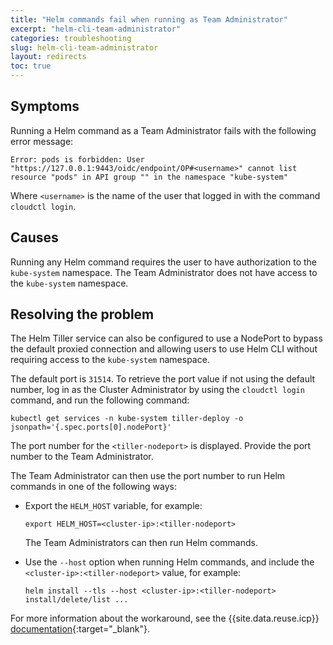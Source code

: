 ```yaml
---
title: "Helm commands fail when running as Team Administrator"
excerpt: "helm-cli-team-administrator"
categories: troubleshooting
slug: helm-cli-team-administrator
layout: redirects
toc: true
---
```


## Symptoms

Running a Helm command as a Team Administrator fails with the following error message:

```
Error: pods is forbidden: User "https://127.0.0.1:9443/oidc/endpoint/OP#<username>" cannot list resource "pods" in API group "" in the namespace "kube-system"
```

Where `<username>` is the name of the user that logged in with the command `cloudctl login`.


## Causes

Running any Helm command requires the user to have authorization to the `kube-system` namespace. The Team Administrator does not have access to the `kube-system` namespace.

## Resolving the problem

The Helm Tiller service can also be configured to use a NodePort to bypass the default proxied connection and allowing users to use Helm CLI without requiring access to the `kube-system` namespace.

The default port is `31514`. To retrieve the port value if not using the default number, log in as the Cluster Administrator by using the `cloudctl login` command, and run the following command:

```
kubectl get services -n kube-system tiller-deploy -o jsonpath='{.spec.ports[0].nodePort}'
```

The port number for the `<tiller-nodeport>` is displayed. Provide the port number to the Team Administrator.

The Team Administrator can then use the port number to run Helm commands in one of the following ways:

- Export the `HELM_HOST` variable, for example:
   ```
   export HELM_HOST=<cluster-ip>:<tiller-nodeport>
   ```

   The Team Administrators can then run Helm commands.

- Use the `--host` option when running Helm commands, and include the `<cluster-ip>:<tiller-nodeport>` value, for example:
   ```
   helm install --tls --host <cluster-ip>:<tiller-nodeport> install/delete/list ...
   ```

For more information about the workaround, see the {{site.data.reuse.icp}} [documentation](https://www.ibm.com/support/knowledgecenter/en/SSBS6K_3.2.1/user_management/nodePort.html){:target="_blank"}.
